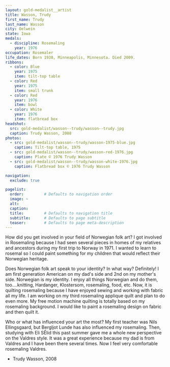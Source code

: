 ```yaml
---
layout: gold-medalist__artist
title: Wasson, Trudy
first_name: Trudy
last_name: Wasson
city: Oelwein
state: Iowa
medals: 
  - discipline: Rosemaling
    year: 1976
occupation: Rosemaler 
life_dates: Born 1938, Minneapolis, Minnesota. Died 2009.
ribbons:
  - color: Blue
    year: 1975
    item: tilt-top table
  - color: Red
    year: 1975
    item: small trunk
  - color: Red
    year: 1976
    item: bowl
  - color: White
    year: 1976
    item: flatbread box
headshot:
  src: gold-medalist/wasson--trudy/wasson--trudy.jpg
  caption: Trudy Wasson, 2008
photos:
  - src: gold-medalist/wasson--trudy/wasson-1975-blue.jpg
    caption: Tilt-top table, 1975
  - src: gold-medalist/wasson--trudy/wasson-red-1976.jpg
    caption: Plate © 1976 Trudy Wasson
  - src: gold-medalist/wasson--trudy/wasson-white-1976.jpg
    caption: Flatbread box © 1976 Trudy Wasson

navigation:
  exclude: true

pagelist:
  order:         # Defaults to navigation order  
  image: ~
  alt:
  caption:
  title:         # Defaults to navigation title
  subtitle:      # Defaults to page subtitle
  teaser:        # Defaults to page meta-description  
---
```

How did you get involved in your field of Norwegian folk art? 
I got involved in Rosemaling because I had seen several pieces in homes of my relatives and ancestors during my first trip to Norway in 1971. I wanted to learn to rosemal so I could paint something for my children that would reflect their Norwegian heritage.
 
Does Norwegian folk art speak to your identity?  In what way? 
Definitely! I am first generation American on my dad's side and 2nd on my mother's side. Norwegian is my identity. I enjoy all things Norwegian and do them, too....knitting, Hardanger, Klostersom, rosemaling, food, etc. Now, it is quilting rosemaling because I have enjoyed sewing and working with fabric all my life. I am working on my third rosemaling applique quilt and plan to do even more. My free motion machine quilting is totally based on my rosemaling background. I would like to paint a rosemaling design on fabric and then quilt it.

Who or what has influenced your art the most? 
My first teacher was Nils Ellingsgaard, but Bergljot Lunde has also influenced my rosemaling. Then, studying with Eli SÊlid this past summer gave me a whole new perspective on the Valdres style. It was a great experience because my dad is from Valdres and I have been there several times. Now I feel very comfortable rosemaling Valdres.

- Trudy Wasson, 2008
